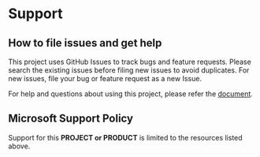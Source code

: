 # Support

## How to file issues and get help  

This project uses GitHub Issues to track bugs and feature requests. Please search the existing 
issues before filing new issues to avoid duplicates.  For new issues, file your bug or 
feature request as a new Issue.

For help and questions about using this project, please refer the [document](./README.md).

## Microsoft Support Policy  

Support for this **PROJECT or PRODUCT** is limited to the resources listed above.

